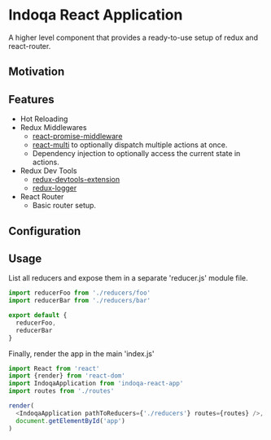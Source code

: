 # Indoqa React Application
A higher level component that provides a ready-to-use setup of redux and react-router. 

## Motivation



## Features

  * Hot Reloading
  * Redux Middlewares
    * [react-promise-middleware](https://github.com/pburtchaell/redux-promise-middleware)
    * [react-multi](https://github.com/ashaffer/redux-multi) to optionally dispatch multiple actions at once.
    * Dependency injection to optionally access the current state in actions.
  * Redux Dev Tools
    * [redux-devtools-extension](https://github.com/zalmoxisus/redux-devtools-extension)
    * [redux-logger](https://github.com/evgenyrodionov/redux-logger)
  * React Router
    * Basic router setup.
    
## Configuration


    
## Usage

List all reducers and expose them in a separate 'reducer.js' module file. 
```javascript
import reducerFoo from './reducers/foo'
import reducerBar from './reducers/bar'

export default {
  reducerFoo,
  reducerBar
}
```

Finally, render the app in the main 'index.js'
```javascript
import React from 'react'
import {render} from 'react-dom'
import IndoqaApplication from 'indoqa-react-app'
import routes from './routes'

render(
  <IndoqaApplication pathToReducers={'./reducers'} routes={routes} />,
  document.getElementById('app')
)
```
    
